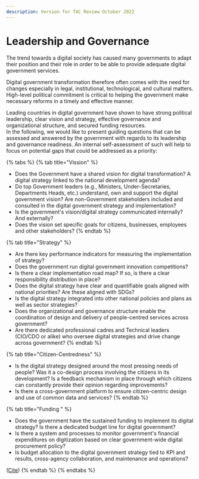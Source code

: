 ```yaml
---
description: Version for TAC Review October 2022
---
```


# Leadership and Governance

The trend towards a digital society has caused many governments to adapt their position and their role in order to be able to provide adequate digital government services.&#x20;

Digital government transformation therefore often comes with the need for changes especially in  legal, institutional, technological, and cultural matters. High-level political commitment is critical to helping the government make necessary reforms in a timely and effective manner. &#x20;

Leading countries in digital government have shown to have strong political leadership, clear vision and strategy, effective governance and organizational structure, and secured funding resources.  \
In the following, we would like to present guiding questions that can be assessed and answered by the government with regards to its leadership and governance readiness. An internal self-assessment of such will help to focus on potential gaps that could be addressed as a priority: &#x20;

{% tabs %}
{% tab title="Vission" %}


* Does the Government have a shared vision for digital transformation? A digital strategy linked to the national development agenda?&#x20;
* Do top Government leaders (e.g., Ministers, Under-Secretaries, Departments Heads, etc.) understand, own and support the digital government vision? Are non-Government stakeholders included and consulted in the digital government strategy and implementation?&#x20;
* Is the government's vision/digital strategy communicated internally? And externally?&#x20;
* Does the vision set specific goals for citizens, businesses, employees and other stakeholders?&#x20;
{% endtab %}

{% tab title="Strategy" %}
* Are there key performance indicators for measuring the implementation of strategy?&#x20;
* Does the government run digital government innovation competitions? &#x20;
* Is there a clear implementation road map? If so, is there a clear responsibility distribution in place?&#x20;
* Does the digital strategy have clear and quantifiable goals aligned with national priorities? Are these aligned with SDGs?&#x20;
* Is the digital strategy integrated into other national policies and plans as well as sector strategies? &#x20;
* Does the organizational and governance structure enable the coordination of design and delivery of people-centred services across government?&#x20;
* Are there dedicated professional cadres and Technical leaders (CIO/CDO or alike) who oversee digital strategies and drive change across government?&#x20;
{% endtab %}

{% tab title="Citizen-Centredness" %}
* Is the digital strategy designed around the most pressing needs of people? Was it a co-design process involving the citizens in its development? Is a feedback mechanism in place through which citizens can constantly provide their opinion regarding improvements?&#x20;
* Is there a cross-government platform to ensure citizen-centric design and use of common data and services?&#x20;
{% endtab %}

{% tab title="Funding " %}
* Does the government have the sustained funding to implement its digital strategy? Is there a dedicated budget line for digital government?&#x20;
* Is there a system and processes to monitor government's financial expenditures on digitization based on clear government-wide digital procurement policy?&#x20;
* Is budget allocation to the digital government strategy tied to KPI and results, cross-agency collaboration, and maintenance and operations?&#x20;

([Cite](https://openknowledge.worldbank.org/handle/10986/32547))&#x20;
{% endtab %}
{% endtabs %}
